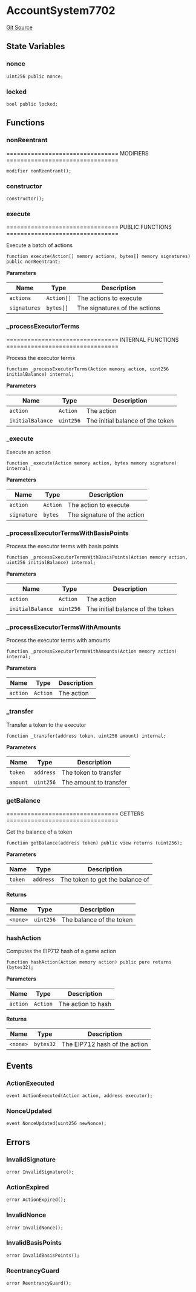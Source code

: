 # AccountSystem7702
[Git Source](https://github.com/PermissionlessGames/degen-casino/blob/1ac89a7d2fed4901c0cce2dcae17eba9bc74e083/src/AccountSystem7702.sol)


## State Variables
### nonce

```solidity
uint256 public nonce;
```


### locked

```solidity
bool public locked;
```


## Functions
### nonReentrant

================================ MODIFIERS ================================


```solidity
modifier nonReentrant();
```

### constructor


```solidity
constructor();
```

### execute

================================ PUBLIC FUNCTIONS ================================

Execute a batch of actions


```solidity
function execute(Action[] memory actions, bytes[] memory signatures) public nonReentrant;
```
**Parameters**

|Name|Type|Description|
|----|----|-----------|
|`actions`|`Action[]`|The actions to execute|
|`signatures`|`bytes[]`|The signatures of the actions|


### _processExecutorTerms

================================ INTERNAL FUNCTIONS ================================

Process the executor terms


```solidity
function _processExecutorTerms(Action memory action, uint256 initialBalance) internal;
```
**Parameters**

|Name|Type|Description|
|----|----|-----------|
|`action`|`Action`|The action|
|`initialBalance`|`uint256`|The initial balance of the token|


### _execute

Execute an action


```solidity
function _execute(Action memory action, bytes memory signature) internal;
```
**Parameters**

|Name|Type|Description|
|----|----|-----------|
|`action`|`Action`|The action to execute|
|`signature`|`bytes`|The signature of the action|


### _processExecutorTermsWithBasisPoints

Process the executor terms with basis points


```solidity
function _processExecutorTermsWithBasisPoints(Action memory action, uint256 initialBalance) internal;
```
**Parameters**

|Name|Type|Description|
|----|----|-----------|
|`action`|`Action`|The action|
|`initialBalance`|`uint256`|The initial balance of the token|


### _processExecutorTermsWithAmounts

Process the executor terms with amounts


```solidity
function _processExecutorTermsWithAmounts(Action memory action) internal;
```
**Parameters**

|Name|Type|Description|
|----|----|-----------|
|`action`|`Action`|The action|


### _transfer

Transfer a token to the executor


```solidity
function _transfer(address token, uint256 amount) internal;
```
**Parameters**

|Name|Type|Description|
|----|----|-----------|
|`token`|`address`|The token to transfer|
|`amount`|`uint256`|The amount to transfer|


### getBalance

================================ GETTERS ================================

Get the balance of a token


```solidity
function getBalance(address token) public view returns (uint256);
```
**Parameters**

|Name|Type|Description|
|----|----|-----------|
|`token`|`address`|The token to get the balance of|

**Returns**

|Name|Type|Description|
|----|----|-----------|
|`<none>`|`uint256`|The balance of the token|


### hashAction

Computes the EIP712 hash of a game action


```solidity
function hashAction(Action memory action) public pure returns (bytes32);
```
**Parameters**

|Name|Type|Description|
|----|----|-----------|
|`action`|`Action`|The action to hash|

**Returns**

|Name|Type|Description|
|----|----|-----------|
|`<none>`|`bytes32`|The EIP712 hash of the action|


## Events
### ActionExecuted

```solidity
event ActionExecuted(Action action, address executor);
```

### NonceUpdated

```solidity
event NonceUpdated(uint256 newNonce);
```

## Errors
### InvalidSignature

```solidity
error InvalidSignature();
```

### ActionExpired

```solidity
error ActionExpired();
```

### InvalidNonce

```solidity
error InvalidNonce();
```

### InvalidBasisPoints

```solidity
error InvalidBasisPoints();
```

### ReentrancyGuard

```solidity
error ReentrancyGuard();
```

